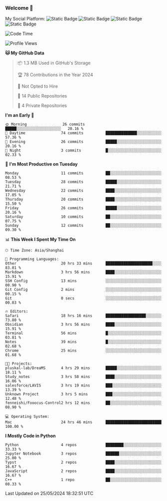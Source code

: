 ### Welcome 👋

<!--
**CheneyNine/CheneyNine** is a ✨ _special_ ✨ repository because its `README.md` (this file) appears on your GitHub profile.

Here are some ideas to get you started:

- 🔭 I’m currently working on ...
- 🌱 I’m currently learning ...
- 👯 I’m looking to collaborate on ...
- 🤔 I’m looking for help with ...
- 💬 Ask me about ...
- 📫 How to reach me: ...
- 😄 Pronouns: ...
- ⚡ Fun fact: ...
-->

My Social Platform:
![Static Badge](https://img.shields.io/badge/_-CheneyNine-black?style=flat&logo=Github&logoColor=white&cacheSeconds=https%3A%2F%2Fgithub.com%2FCheneyNine)
![Static Badge](https://img.shields.io/badge/_-cheneynine.top-purple?style=flat&logo=googlehome&logoColor=white&link=https%3A%2F%2Fwww.cheneynine.top)
![Static Badge](https://img.shields.io/badge/_-CQU__Cheney-green?style=flat&logo=wechat&logoColor=white&link=https%3A%2F%2Fwww.linkedin.com%2Fin%2Fyinan-chen-9b09202b9%2F)
![Static Badge](https://img.shields.io/badge/_-Cheney-blue?style=flat&logo=linkedin&logoColor=white&link=https%3A%2F%2Fwww.linkedin.com%2Fin%2Fyinan-chen-9b09202b9%2F)


<!--START_SECTION:waka-->
![Code Time](http://img.shields.io/badge/Code%20Time-142%20hrs%2042%20mins-blue)

![Profile Views](http://img.shields.io/badge/Profile%20Views-0-blue)

**🐱 My GitHub Data** 

> 📦 1.3 MB Used in GitHub's Storage 
 > 
> 🏆 78 Contributions in the Year 2024
 > 
> 🚫 Not Opted to Hire
 > 
> 📜 14 Public Repositories 
 > 
> 🔑 4 Private Repositories 
 > 
**I'm an Early 🐤** 

```text
🌞 Morning                26 commits          █████░░░░░░░░░░░░░░░░░░░░   20.16 % 
🌆 Daytime                74 commits          ██████████████░░░░░░░░░░░   57.36 % 
🌃 Evening                26 commits          █████░░░░░░░░░░░░░░░░░░░░   20.16 % 
🌙 Night                  3 commits           █░░░░░░░░░░░░░░░░░░░░░░░░   02.33 % 
```
📅 **I'm Most Productive on Tuesday** 

```text
Monday                   11 commits          ██░░░░░░░░░░░░░░░░░░░░░░░   08.53 % 
Tuesday                  28 commits          █████░░░░░░░░░░░░░░░░░░░░   21.71 % 
Wednesday                22 commits          ████░░░░░░░░░░░░░░░░░░░░░   17.05 % 
Thursday                 20 commits          ████░░░░░░░░░░░░░░░░░░░░░   15.50 % 
Friday                   26 commits          █████░░░░░░░░░░░░░░░░░░░░   20.16 % 
Saturday                 10 commits          ██░░░░░░░░░░░░░░░░░░░░░░░   07.75 % 
Sunday                   12 commits          ██░░░░░░░░░░░░░░░░░░░░░░░   09.30 % 
```


📊 **This Week I Spent My Time On** 

```text
🕑︎ Time Zone: Asia/Shanghai

💬 Programming Languages: 
Other                    20 hrs 33 mins      █████████████████████░░░░   83.01 % 
Markdown                 3 hrs 56 mins       ████░░░░░░░░░░░░░░░░░░░░░   15.91 % 
SSH Config               13 mins             ░░░░░░░░░░░░░░░░░░░░░░░░░   00.90 % 
Git Config               2 mins              ░░░░░░░░░░░░░░░░░░░░░░░░░   00.15 % 
Git                      0 secs              ░░░░░░░░░░░░░░░░░░░░░░░░░   00.03 % 

🔥 Editors: 
Safari                   18 hrs 16 mins      ██████████████████░░░░░░░   73.80 % 
Obsidian                 3 hrs 56 mins       ████░░░░░░░░░░░░░░░░░░░░░   15.91 % 
Terminal                 56 mins             █░░░░░░░░░░░░░░░░░░░░░░░░   03.81 % 
Notes                    39 mins             █░░░░░░░░░░░░░░░░░░░░░░░░   02.68 % 
Chrome                   25 mins             ░░░░░░░░░░░░░░░░░░░░░░░░░   01.68 % 

🐱‍💻 Projects: 
pluskal-lab/DreaMS       4 hrs 29 mins       █████░░░░░░░░░░░░░░░░░░░░   18.11 % 
Study_notes              3 hrs 58 mins       ████░░░░░░░░░░░░░░░░░░░░░   16.06 % 
salesforce/LAVIS         3 hrs 19 mins       ███░░░░░░░░░░░░░░░░░░░░░░   13.39 % 
Unknown Project          3 hrs 5 mins        ███░░░░░░░░░░░░░░░░░░░░░░   12.48 % 
fenneishi/Fooocus-Control2 hrs 12 mins       ██░░░░░░░░░░░░░░░░░░░░░░░   08.90 % 

💻 Operating System: 
Mac                      24 hrs 46 mins      █████████████████████████   100.00 % 
```

**I Mostly Code in Python** 

```text
Python                   4 repos             ████████░░░░░░░░░░░░░░░░░   33.33 % 
Jupyter Notebook         3 repos             ██████░░░░░░░░░░░░░░░░░░░   25.00 % 
Typst                    2 repos             ████░░░░░░░░░░░░░░░░░░░░░   16.67 % 
JavaScript               2 repos             ████░░░░░░░░░░░░░░░░░░░░░   16.67 % 
C++                      1 repo              ██░░░░░░░░░░░░░░░░░░░░░░░   08.33 % 
```




 Last Updated on 25/05/2024 18:32:51 UTC
<!--END_SECTION:waka-->


